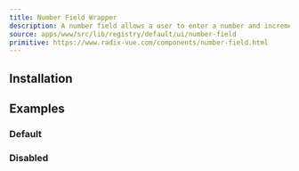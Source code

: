 ```yaml
---
title: Number Field Wrapper
description: A number field allows a user to enter a number and increment or decrement the value using stepper buttons.
source: apps/www/src/lib/registry/default/ui/number-field
primitive: https://www.radix-vue.com/components/number-field.html
---
```


<ComponentPreview name="NumberFieldWrapperDemo"/>

## Installation

<TabPreview name="CLI">
<template #CLI>

```bash
npx shadcn-vue@latest add wrapper-number-field
```
</template>
<template #Manual>

<Steps>

### Copy and paste the following code into your project:

<<< @/lib/registry/default/ui/wrapper/NumberFieldWrapper.vue

</Steps>

</template>
</TabPreview>

## Examples

### Default

<ComponentPreview name="NumberFieldWrapperDemo"/>

### Disabled

<ComponentPreview name="NumberFieldWrapperDisabledDemo"/>
